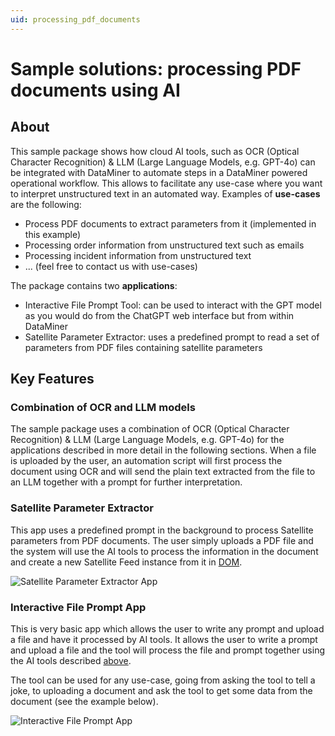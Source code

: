 ```yaml
---
uid: processing_pdf_documents
---
```


# Sample solutions: processing PDF documents using AI

## About

This sample package shows how cloud AI tools, such as OCR (Optical Character Recognition) & LLM (Large Language Models, e.g. GPT-4o) can be integrated with DataMiner to automate steps in a DataMiner powered operational workflow. This allows to facilitate any use-case where you want to interpret unstructured text in an automated way. Examples of **use-cases** are the following:

- Process PDF documents to extract parameters from it (implemented in this example)
- Processing order information from unstructured text such as emails
- Processing incident information from unstructured text
- ... (feel free to contact us with use-cases)

The package contains two **applications**:

- Interactive File Prompt Tool: can be used to interact with the GPT model as you would do from the ChatGPT web interface but from within DataMiner
- Satellite Parameter Extractor: uses a predefined prompt to read a set of parameters from PDF files containing satellite parameters

## Key Features

### Combination of OCR and LLM models

The sample package uses a combination of OCR (Optical Character Recognition) & LLM (Large Language Models, e.g. GPT-4o) for the applications described in more detail in the following sections. When a file is uploaded by the user, an automation script will first process the document using OCR and will send the plain text extracted from the file to an LLM together with a prompt for further interpretation.

### Satellite Parameter Extractor

This app uses a predefined prompt in the background to process Satellite parameters from PDF documents. The user simply uploads a PDF file and the system will use the AI tools to process the information in the document and create a new Satellite Feed instance from it in [DOM](https://docs.dataminer.services/solutions/Advanced_Modules/DOM/DOM.html?q=dataminer%20object%20mo).

 ![Satellite Parameter Extractor App](~/solutions/images/processing_pdf_documents_using_AI/pdf_processing_AI_Satellite_Feed_Ingest.png)

### Interactive File Prompt App

This is very basic app which allows the user to write any prompt and upload a file and have it processed by AI tools. It allows the user to write a prompt and upload a file and the tool will process the file and prompt together using the AI tools described [above](#combination-of-ocr-and-llm-models).

The tool can be used for any use-case, going from asking the tool to tell a joke, to uploading a document and ask the tool to get some data from the document (see the example below).

 ![Interactive File Prompt App](~/solutions/images/processing_pdf_documents_using_AI/pdf_processing_interactive_prompt_tool_prompt.png)
